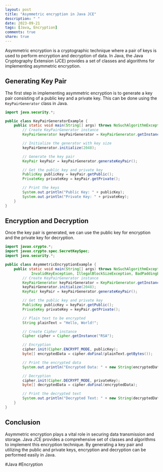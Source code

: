 ```yaml
---
layout: post
title: "Asymmetric encryption in Java JCE"
description: " "
date: 2023-09-21
tags: [Java, Encryption]
comments: true
share: true
---
```


Asymmetric encryption is a cryptographic technique where a pair of keys is used to perform encryption and decryption of data. In Java, the Java Cryptography Extension (JCE) provides a set of classes and algorithms for implementing asymmetric encryption.

## Generating Key Pair

The first step in implementing asymmetric encryption is to generate a key pair consisting of a public key and a private key. This can be done using the `KeyPairGenerator` class in Java.

```java
import java.security.*;

public class KeyPairGeneratorExample {
    public static void main(String[] args) throws NoSuchAlgorithmException {
        // Create KeyPairGenerator instance
        KeyPairGenerator keyPairGenerator = KeyPairGenerator.getInstance("RSA");

        // Initialize the generator with key size
        keyPairGenerator.initialize(2048);

        // Generate the key pair
        KeyPair keyPair = keyPairGenerator.generateKeyPair();

        // Get the public key and private key
        PublicKey publicKey = keyPair.getPublic();
        PrivateKey privateKey = keyPair.getPrivate();

        // Print the keys
        System.out.println("Public Key: " + publicKey);
        System.out.println("Private Key: " + privateKey);
    }
}
```

## Encryption and Decryption

Once the key pair is generated, we can use the public key for encryption and the private key for decryption.

```java
import javax.crypto.*;
import javax.crypto.spec.SecretKeySpec;
import java.security.*;

public class AsymmetricEncryptionExample {
    public static void main(String[] args) throws NoSuchAlgorithmException, NoSuchPaddingException,
            InvalidKeyException, IllegalBlockSizeException, BadPaddingException {
        // Create KeyPairGenerator instance
        KeyPairGenerator keyPairGenerator = KeyPairGenerator.getInstance("RSA");
        keyPairGenerator.initialize(2048);
        KeyPair keyPair = keyPairGenerator.generateKeyPair();

        // Get the public key and private key
        PublicKey publicKey = keyPair.getPublic();
        PrivateKey privateKey = keyPair.getPrivate();

        // Plain text to be encrypted
        String plainText = "Hello, World!";

        // Create Cipher instance
        Cipher cipher = Cipher.getInstance("RSA");

        // Encryption
        cipher.init(Cipher.ENCRYPT_MODE, publicKey);
        byte[] encryptedData = cipher.doFinal(plainText.getBytes());

        // Print the encrypted data
        System.out.println("Encrypted Data: " + new String(encryptedData));

        // Decryption
        cipher.init(Cipher.DECRYPT_MODE, privateKey);
        byte[] decryptedData = cipher.doFinal(encryptedData);

        // Print the decrypted text
        System.out.println("Decrypted Text: " + new String(decryptedData));
    }
}
```

## Conclusion

Asymmetric encryption plays a vital role in securing data transmission and storage. Java JCE provides a comprehensive set of classes and algorithms to implement this encryption technique. By generating a key pair and utilizing the public and private keys, encryption and decryption can be performed easily in Java.

#Java #Encryption